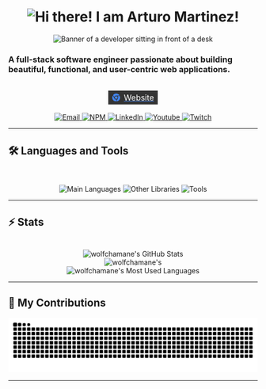 <h1 align="center">
    <img src="https://readme-typing-svg.herokuapp.com/?font=Inter&size=48&center=true&vCenter=true&width=500&height=70&color=4493F8&duration=4000&lines=Hi+there!;+I'm+Arturo+Martinez!;" alt="Hi there! I am Arturo Martinez!"/>
</h1>

<div align="center"> 
    <!-- img src="https://github.com/wolfchamane/wolfchamane/blob/main/software-developer.jpg" alt="Banner of a developer sitting in front of a desk" /-->
    <img src="./software-developer.jpg" alt="Banner of a developer sitting in front of a desk" />
</div>

### A full-stack software engineer passionate about building beautiful, functional, and user-centric web applications.

<br />

<div align="center">
    <a href="https://amartinez.dev" target="_blank" style="display:inline-flex;align-items:center;justify-content:space-between;font-size:16px;color:#4285f4;fill:#4285f4;padding:4px 8px;background-color:#333;">
        <svg xmlns="http://www.w3.org/2000/svg" viewBox="0 0 512 512" width="1em" height="1em"><path d="M0 256C0 209.4 12.5 165.6 34.3 127.1L144.1 318.3C166 357.5 207.9 384 256 384C270.3 384 283.1 381.7 296.8 377.4L220.5 509.6C95.9 492.3 0 385.3 0 256zM365.1 321.6C377.4 302.4 384 279.1 384 256C384 217.8 367.2 183.5 340.7 160H493.4C505.4 189.6 512 222.1 512 256C512 397.4 397.4 511.1 256 512L365.1 321.6zM477.8 128H256C193.1 128 142.3 172.1 130.5 230.7L54.2 98.5C101 38.5 174 0 256 0C350.8 0 433.5 51.5 477.8 128V128zM168 256C168 207.4 207.4 168 256 168C304.6 168 344 207.4 344 256C344 304.6 304.6 344 256 344C207.4 344 168 304.6 168 256z"/></svg>
        <span style="margin-left:8px;color:white">Website</span>
    </a>
</div>

<br />

<div align="center">
  <a href="mailto:arturo.martinez@amartinez.dev" target="_blank">
    <img src="https://img.shields.io/badge/Gmail-333333?style=for-the-badge&logo=gmail&logoColor=red" alt="Email"/>
  </a>
  <a href="https://www.npmjs.com/~amjs" target="_blank">
    <img src="https://img.shields.io/badge/NPM-cb3837?style=for-the-badge&logo=npm&logoColor=white" alt="NPM" />
  </a>
  <a href="https://www.linkedin.com/in/arturomartínezdíaz" target="_blank">
    <img src="https://img.shields.io/badge/LinkedIn-0077B5?style=for-the-badge&logo=linkedin&logoColor=white" alt="LinkedIn" />
  </a>
  <a href="https://www.youtube.com/wolfchamane" target="_blank">
    <img src="https://img.shields.io/badge/Youtube-ff0000?style=for-the-badge&logo=youtube&logoColor=white" alt="Youtube" />
  </a>
  <a href="https://twitch.tv/wolfchamane" target="_blank">
    <img src="https://img.shields.io/badge/Twitch-9146ff?style=for-the-badge&logo=twitch&logoColor=white" alt="Twitch" />
  </a>
</div>

<hr>

## 🛠️ Languages and Tools

<br>

<p align="center">
  <img src="https://skillicons.dev/icons?i=html,css,javascript,typescript,vue,react,lit" alt="Main Languages"/>
  <img src="https://skillicons.dev/icons?i=sass,less,redux,d3,go,php,java,mongo,postgres" alt="Other Libraries" />
  <img src="https://skillicons.dev/icons?i=docker,git,postman,figma" alt="Tools" />
</p>

<hr>

## ⚡️ Stats

<br>

<div align=center>
    <img width=390 src="https://github-readme-stats.vercel.app/api?username=wolfchamane&theme=transparent&count_private=true&show_icons=true&rank_icon=github&locale=en" alt="wolfchamane's GitHub Stats" />
    <br />
    <img width=390 src="https://github-readme-streak-stats.herokuapp.com/?user=wolfchamane&theme=transparent&count_private=true&border_radius=10&locale=en" alt="wolfchamane's" />
    <br />
    <img width=325 src="https://github-readme-stats.vercel.app/api/top-langs?username=wolfchamane&theme=transparent&layout=donut&hide=css&langs_count=8&border_radius=10&show_icons=true&locale=en" alt="wolfchamane's Most Used Languages" />
    <br />
</div>

<hr>

## 🐍 My Contributions

<div align="center">
  <picture>
    <source media="(prefers-color-scheme: dark)" srcset="https://raw.githubusercontent.com/wolfchamane/wolfchamane/output/github-contribution-grid-snake-dark.svg" />
    <source media="(prefers-color-scheme: light)" srcset="https://raw.githubusercontent.com/wolfchamane/wolfchamane/output/github-contribution-grid-snake.svg" />
    <img alt="github-snake" src="https://raw.githubusercontent.com/wolfchamane/wolfchamane/output/github-contribution-grid-snake.svg" />
  </picture>
</div>

<hr>
